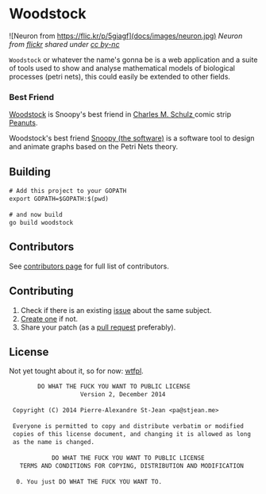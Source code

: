 # Woodstock

![Neuron from https://flic.kr/p/5giagf](docs/images/neuron.jpg)
_Neuron from [flickr](https://flic.kr/p/5giagf) shared under [cc by-nc](https://creativecommons.org/licenses/by-nc/2.0/)_

`Woodstock` or whatever the name's gonna be is a web application and a suite of tools
used to show and analyse mathematical models of biological processes (petri nets), this could easily
be extended to other fields.

### Best Friend

[Woodstock](https://en.wikipedia.org/wiki/Woodstock_(Peanuts)) is Snoopy's best friend in [Charles M. Schulz ](https://en.wikipedia.org/wiki/Charles_M._Schulz) comic strip [Peanuts](https://en.wikipedia.org/wiki/Peanuts). 

Woodstock's best friend [Snoopy (the software)](http://www-dssz.informatik.tu-cottbus.de/DSSZ/Software/Snoopy) is a software tool to design and animate graphs based on the Petri Nets theory.

## Building

    # Add this project to your GOPATH
    export GOPATH=$GOPATH:$(pwd)

    # and now build
    go build woodstock

## Contributors
See [contributors page](https://github.com/criusmq/woodstock/graphs/contributors) for full list of contributors.

## Contributing

1. Check if there is an existing [issue](https://github.com/criusmq/woodstock/issues) about the same subject.
2. [Create one](https://github.com/criusmq/woodstock/issues/new) if not.
3. Share your patch (as a [pull request](https://github.com/criusmq/woodstock/pulls) preferably).

## License

Not yet tought about it, so for now: [wtfpl](http://www.wtfpl.net/).

            DO WHAT THE FUCK YOU WANT TO PUBLIC LICENSE 
                        Version 2, December 2014 

     Copyright (C) 2014 Pierre-Alexandre St-Jean <pa@stjean.me> 

     Everyone is permitted to copy and distribute verbatim or modified 
     copies of this license document, and changing it is allowed as long 
     as the name is changed. 

                DO WHAT THE FUCK YOU WANT TO PUBLIC LICENSE 
       TERMS AND CONDITIONS FOR COPYING, DISTRIBUTION AND MODIFICATION 

      0. You just DO WHAT THE FUCK YOU WANT TO.

